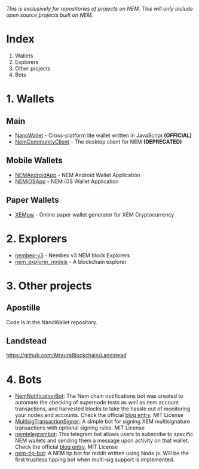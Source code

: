 *This is exclusively for repositories of projects on NEM. This will only include open source projects built on NEM.*
# Index
1. Wallets
2. Explorers
3. Other projects
4. Bots

# 1. Wallets

## Main

- [NanoWallet](https://github.com/NemProject/NanoWallet) - Cross-platform lite wallet written in JavaScript  **(OFFICIAL)**
- [NemCommunityClient](https://github.com/NemProject/NemCommunityClient) - The desktop client for NEM **(DEPRECATED)**

## Mobile Wallets

- [NEMAndroidApp](https://github.com/NemProject/NEMAndroidApp) - NEM Android Wallet Application
- [NEMiOSApp](https://github.com/NemProject/NEMiOSApp) - NEM iOS Wallet Application

## Paper Wallets

- [XEMpw](https://github.com/QuantumMechanics/XEMpw) - Online paper wallet generator for XEM Cryptocurrency

# 2. Explorers

- [nembex-v3](https://github.com/NemProject/nembex-v3) - Nembex v3 NEM block Explorers
- [nem_explorer_nodejs](https://github.com/NEMChina/nem_explorer_nodejs) - A blockchain explorer

# 3. Other projects

## Apostille

Code is in the NanoWallet repository.

## Landstead
https://github.com/AtrauraBlockchain/Landstead

# 4. Bots

- [NemNotificationBot](https://github.com/NemProject/NemNotificationBot): The Nem chain notifications bot was created to automate the checking of supernode tests as well as nem account transactions, and harvested blocks to take the hassle out of monitoring your nodes and accounts. Check the official [blog entry](https://blog.nem.io/nem-chain-supernode-notifications-telegram-bot/). MIT License
- [MultisigTransactionSigner](https://github.com/kodty/MultisigTransactionSigner): A simple bot for signing XEM multisignature transactions with optional signing rules. MIT License
- [nemtelegrambot](https://github.com/davidebenato/nemtelegrambot): This telegram bot allows users to subscribe to specific NEM wallets and sending them a message upon activity on that wallet. Check the official [blog entry](https://blog.nem.io/creating-a-telegram-monitor-bot/). MIT License
- [nem-tip-bot](https://github.com/daifukunem/nem-tip-bot): A NEM tip bot for reddit written using Node.js. Will be the first trustless tipping bot when multi-sig support is implemented.
